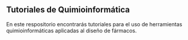 ## Tutoriales de Quimioinformática
En este respositorio encontrarás tutoriales para el uso de herramientas quimioinformáticas aplicadas al diseño de fármacos. 
